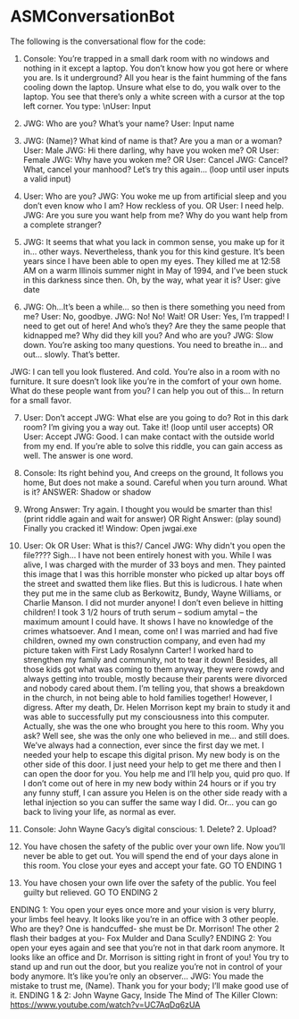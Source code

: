 # ASMConversationBot

The following is the conversational flow for the code:
1.	Console: You’re trapped in a small dark room with no windows and nothing in it except a laptop. You don’t know how you got here or where you are. Is it underground? All you hear is the faint humming of the fans cooling down the laptop. Unsure what else to do, you walk over to the laptop. You see that there’s only a white screen with a cursor at the top left corner. You type:
\nUser: Input

2.	JWG: Who are you? What’s your name?
User: Input name

3.	JWG: (Name)? What kind of name is that? Are you a man or a woman?
User: Male
JWG: Hi there darling, why have you woken me?
OR
User: Female
JWG: Why have you woken me?
OR
User: Cancel
JWG: Cancel? What, cancel your manhood? Let’s try this again…
(loop until user inputs a valid input)

4.	User: Who are you?
JWG: You woke me up from artificial sleep and you don’t even know who I am? How reckless of you.
OR
User: I need help.
JWG: Are you sure you want help from me? Why do you want help from a complete stranger?

5.	JWG: It seems that what you lack in common sense, you make up for it in… other ways. Nevertheless, thank you for this kind gesture. It’s been years since I have been able to open my eyes. They killed me at 12:58 AM on a warm Illinois summer night in May of 1994, and I’ve been stuck in this darkness since then. Oh, by the way, what year it is?
User: give date

6.	JWG: Oh…It’s been a while… so then is there something you need from me?
User: No, goodbye.
JWG: No! No! Wait!
OR
User: Yes, I’m trapped! I need to get out of here! And who’s they? Are they the same people that kidnapped me? Why did they kill you? And who are you?
JWG: Slow down. You’re asking too many questions. You need to breathe in… and out… slowly. That’s better.

JWG: I can tell you look flustered. And cold. You’re also in a room with no furniture. It sure doesn’t look like you’re in the comfort of your own home. What do these people want from you? I can help you out of this… In return for a small favor.

7.	User: Don’t accept
JWG: What else are you going to do? Rot in this dark room? I’m giving you a way out. Take it!
(loop until user accepts)
OR
User: Accept
JWG: Good. I can make contact with the outside world from my end. If you’re able to solve this riddle, you can gain access as well. The answer is one word.

8.	Console:
Its right behind you, 
And creeps on the ground, 
It follows you home, 
But does not make a sound. 
Careful when you turn around. 
What is it?
ANSWER: Shadow or shadow

9.	Wrong Answer: Try again. I thought you would be smarter than this!
(print riddle again and wait for answer)
OR
Right Answer: (play sound) Finally you cracked it!
Window: Open jwgai.exe

10.	User: Ok
OR
User: What is this?/ Cancel
JWG: Why didn't you open the file???? Sigh… I have not been entirely honest with you.
While I was alive, I was charged with the murder of 33 boys and men. They painted this image that I was this horrible monster who picked up altar boys off the street and swatted them like flies. But this is ludicrous. I hate when they put me in the same club as Berkowitz, Bundy, Wayne Williams, or Charlie Manson. I did not murder anyone! I don’t even believe in hitting children! I took 3 1/2 hours of truth serum – sodium amytal – the maximum amount I could have. It shows I have no knowledge of the crimes whatsoever. And I mean, come on! I was married and had five children, owned my own construction company, and even had my picture taken with First Lady Rosalynn Carter! I worked hard to strengthen my family and community, not to tear it down! Besides, all those kids got what was coming to them anyway, they were rowdy and always getting into trouble, mostly because their parents were divorced and nobody cared about them. I’m telling you, that shows a breakdown in the church, in not being able to hold families together!
However, I digress. After my death, Dr. Helen Morrison kept my brain to study it and was able to successfully put my consciousness into this computer. Actually, she was the one who brought you here to this room. Why you ask? Well see, she was the only one who believed in me... and still does. We’ve always had a connection, ever since the first day we met. I needed your help to escape this digital prison. My new body is on the other side of this door. I just need your help to get me there and then I can open the door for you. You help me and I’ll help you, quid pro quo.
If I don’t come out of here in my new body within 24 hours or if you try any funny stuff, I can assure you Helen is on the other side ready with a lethal injection so you can suffer the same way I did.
Or… you can go back to living your life, as normal as ever.

11.	Console: John Wayne Gacy’s digital conscious: 1. Delete?   2. Upload?
1.	You have chosen the safety of the public over your own life. Now you’ll never be able to get out. You will spend the end of your days alone in this room. You close your eyes and accept your fate.
GO TO ENDING 1
2.	You have chosen your own life over the safety of the public. You feel guilty but relieved.
GO TO ENDING 2

ENDING 1:
You open your eyes once more and your vision is very blurry, your limbs feel heavy. It looks like you’re in an office with 3 other people. Who are they? One is handcuffed- she must be Dr. Morrison! The other 2 flash their badges at you- Fox Mulder and Dana Scully?
ENDING 2:
You open your eyes again and see that you’re not in that dark room anymore. It looks like an office and Dr. Morrison is sitting right in front of you! You try to stand up and run out the door, but you realize you’re not in control of your body anymore. It’s like you’re only an observer… 
JWG: You made the mistake to trust me, (Name). Thank you for your body; I’ll make good use of it.
ENDING 1 & 2:
John Wayne Gacy, Inside The Mind of The Killer Clown:
https://www.youtube.com/watch?v=UC7AqDq6zUA
